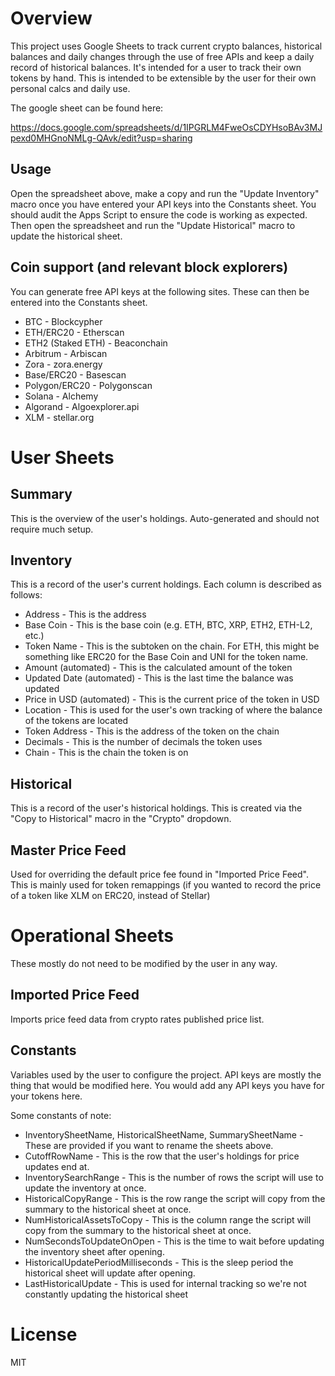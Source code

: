 # Overview

This project uses Google Sheets to track current crypto balances, historical balances and daily changes through the use of free APIs and keep a daily record of historical balances. It's intended for a user to track their own tokens by hand. This is intended to be extensible by the user for their own personal calcs and daily use.

The google sheet can be found here: 

https://docs.google.com/spreadsheets/d/1IPGRLM4FweOsCDYHsoBAv3MJpexd0MHGnoNMLg-QAvk/edit?usp=sharing

## Usage

Open the spreadsheet above, make a copy and run the "Update Inventory" macro once you have entered your API keys into the Constants sheet.
You should audit the Apps Script to ensure the code is working as expected.
Then open the spreadsheet and run the "Update Historical" macro to update the historical sheet.

## Coin support (and relevant block explorers)

You can generate free API keys at the following sites. These can then be entered into the Constants sheet.

* BTC - Blockcypher
* ETH/ERC20 - Etherscan
* ETH2 (Staked ETH) - Beaconchain
* Arbitrum - Arbiscan
* Zora - zora.energy
* Base/ERC20 - Basescan
* Polygon/ERC20 - Polygonscan
* Solana - Alchemy
* Algorand - Algoexplorer.api
* XLM - stellar.org

# User Sheets

## Summary
This is the overview of the user's holdings. Auto-generated and should not require much setup. 

## Inventory
This is a record of the user's current holdings. Each column is described as follows:

* Address - This is the address 
* Base Coin  - This is the base coin (e.g. ETH, BTC, XRP, ETH2, ETH-L2, etc.)
* Token Name - This is the subtoken on the chain. For ETH, this might be something like ERC20 for the Base Coin and UNI for the token name.
* Amount (automated) - This is the calculated amount of the token
* Updated Date (automated) - This is the last time the balance was updated
* Price in USD (automated) - This is the current price of the token in USD
* Location - This is used for the user's own tracking of where the balance of the tokens are located
* Token Address - This is the address of the token on the chain
* Decimals - This is the number of decimals the token uses
* Chain - This is the chain the token is on

## Historical
This is a record of the user's historical holdings. This is created via the "Copy to Historical" macro in the "Crypto" dropdown.

## Master Price Feed
Used for overriding the default price fee found in "Imported Price Feed". This is mainly used for token remappings (if you wanted to record the price of a token like XLM on ERC20, instead of Stellar)

# Operational Sheets
These mostly do not need to be modified by the user in any way.

## Imported Price Feed
Imports price feed data from crypto rates published price list.

## Constants
Variables used by the user to configure the project. API keys are mostly the thing that would be modified here. You would add any API keys you have for your tokens here.

Some constants of note:

* InventorySheetName, HistoricalSheetName, SummarySheetName - These are provided if you want to rename the sheets above.
* CutoffRowName - This is the row that the user's holdings for price updates end at.
* InventorySearchRange - This is the number of rows the script will use to update the inventory at once.
* HistoricalCopyRange - This is the row range the script will copy from the summary to the historical sheet at once.
* NumHistoricalAssetsToCopy - This is the column range the script will copy from the summary to the historical sheet at once. 
* NumSecondsToUpdateOnOpen - This is the time to wait before updating the inventory sheet after opening.
* HistoricalUpdatePeriodMilliseconds - This is the sleep period the historical sheet will update after opening.
* LastHistoricalUpdate - This is used for internal tracking so we're not constantly updating the historical sheet

# License
MIT